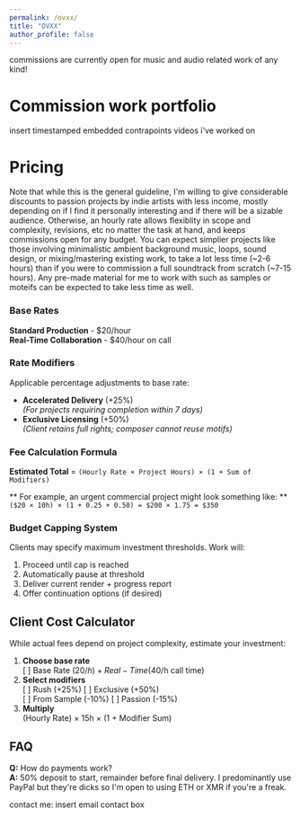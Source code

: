 ```yaml
---
permalink: /ovxx/
title: "OVXX"
author_profile: false
---
```

commissions are currently open for music and audio related work of any kind!

# Commission work portfolio
insert timestamped embedded contrapoints videos i've worked on

# Pricing
Note that while this is the general guideline, I'm willing to give considerable discounts to passion projects by indie artists with less income, mostly depending on if I find it personally interesting and if there will be a sizable audience. Otherwise, an hourly rate allows flexiblity in scope and complexity, revisions, etc no matter the task at hand, and keeps commissions open for any budget. You can expect simplier projects like those involving minimalistic ambient background music, loops, sound design, or mixing/mastering existing work, to take a lot less time (~2-6 hours) than if you were to commission a full soundtrack from scratch (~7-15 hours). Any pre-made material for me to work with such as samples or moteifs can be expected to take less time as well.

### Base Rates

**Standard Production**     - $20/hour    
**Real-Time Collaboration** - $40/hour on call

### Rate Modifiers
Applicable percentage adjustments to base rate:
- **Accelerated Delivery** (+25%)  
  *(For projects requiring completion within 7 days)*
- **Exclusive Licensing** (+50%)  
  *(Client retains full rights; composer cannot reuse motifs)*

### Fee Calculation Formula
**Estimated Total** = `(Hourly Rate × Project Hours) × (1 + Sum of Modifiers)`

** For example, an urgent commercial project might look something like: **  
   `($20 × 10h) × (1 + 0.25 + 0.50) = $200 × 1.75 = $350`

### Budget Capping System
Clients may specify maximum investment thresholds. Work will:
1. Proceed until cap is reached
2. Automatically pause at threshold
3. Deliver current render + progress report
4. Offer continuation options (if desired)

## Client Cost Calculator
While actual fees depend on project complexity, estimate your investment:

1. **Choose base rate**  
   [ ] Base Rate ($20/h) + Real-Time ($40/h call time)
2. **Select modifiers**  
   [ ] Rush (+25%) [ ] Exclusive (+50%)  
   [ ] From Sample (-10%) [ ] Passion (-15%)
3. **Multiply**  
   (Hourly Rate) × 15h × (1 + Modifier Sum)

## FAQ
**Q:** How do payments work?  
**A:** 50% deposit to start, remainder before final delivery. I predominantly use PayPal but they're dicks so I'm open to using ETH or XMR if you're a freak.

contact me:
insert email contact box
